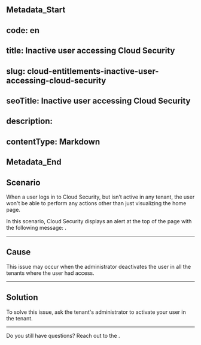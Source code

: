 ## Metadata_Start 
## code: en
## title: Inactive user accessing Cloud Security 
## slug: cloud-entitlements-inactive-user-accessing-cloud-security 
## seoTitle: Inactive user accessing Cloud Security 
## description:  
## contentType: Markdown 
## Metadata_End
## Scenario
When a user logs in to Cloud Security, but isn’t active in any tenant, the user won't be able to perform any actions other than just visualizing the home page.

In this scenario, Cloud Security displays an alert at the top of the page with the following message: . 

* * *

## Cause
This issue may occur when the administrator deactivates the user in all the tenants where the user had access.

* * *

## Solution
To solve this issue, ask the tenant's administrator to activate your user in the tenant.

* * *

Do you still have questions? Reach out to the .
